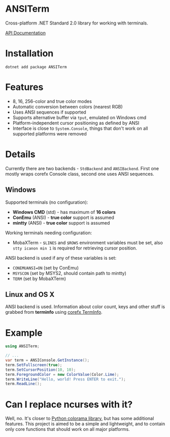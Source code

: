 # ANSITerm
Cross-platform .NET Standard 2.0 library for working with terminals.

[API Documentation](https://razer-rbi.github.io/ansiterm-net/api/index.html)

# Installation
```
dotnet add package ANSITerm
```

# Features
* 8, 16, 256-color and true color modes
* Automatic conversion between colors (nearest RGB)
* Uses ANSI sequences if supported
* Supports alternative buffer via `tput`, emulated on Windows cmd
* Platform-independent cursor positioning as defined by ANSI
* Interface is close to `System.Console`, things that don't work on all supported platforms were removed


# Details
Currently there are two backends - `StdBackend` and `ANSIBackend`. First one mostly wraps corefx Console class, second one uses ANSI sequences.

## Windows
Supported terminals (no configuration):
* **Windows CMD** (std) - has maximum of **16 colors**
* **ConEmu** (ANSI) - **true color** support is assumed
* **mintty** (ANSI) - **true color** support is assumed 

Working terminals needing configuration:
* MobaXTerm - `$LINES` and `$ROWS` environment variables must be set, also
`stty icanon min 1` is required for retrieving cursor position.

ANSI backend is used if any of these variables is set:
* `CONEMUANSI=ON` (set by ConEmu)
* `MSYSCON` (set by MSYS2, should contain path to mintty)
* `TERM` (set by MobaXTerm)

## Linux and OS X
ANSI backend is used. Information about color count, keys and other stuff is grabbed from **terminfo** using [corefx TermInfo](https://github.com/dotnet/corefx/blob/v2.2.3/src/System.Console/src/System/TermInfo.cs).

# Example
```csharp
using ANSITerm;

// ...
var term = ANSIConsole.GetInstance();
term.SetFullscreen(true);
term.SetCursorPosition(10, 10);
term.ForegroundColor = new ColorValue(Color.Lime);
term.WriteLine("Hello, world! Press ENTER to exit.");
term.ReadLine();
```

# Can I replace ncurses with it?
Well, no. It's closer to [Python colorama library](https://pypi.org/project/colorama/), but has some additional features.
This project is aimed to be a simple and lightweight, and to contain only core functions that should work on all major platforms.